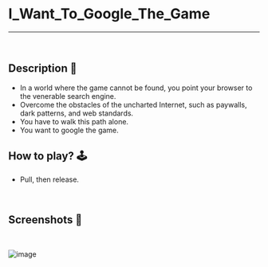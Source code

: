 # **I_Want_To_Google_The_Game** 

---

<br>

## **Description 📃**
- In a world where the game cannot be found, you point your browser to the venerable search engine.
- Overcome the obstacles of the uncharted Internet, such as paywalls, dark patterns, and web standards.
- You have to walk this path alone.
- You want to google the game.

## **How to play? 🕹️**
- Pull, then release.
	
<br>

## **Screenshots 📸**

<br>

![image](../../assets/images/I_Want_To_Google_The_Game.jpg)

<br>
